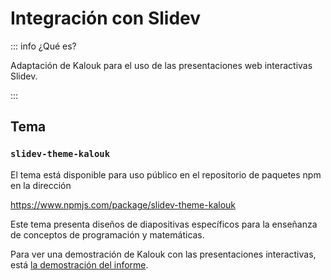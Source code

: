 # Integración con Slidev

::: info ¿Qué es?

Adaptación de Kalouk para el uso de las presentaciones web interactivas Slidev.

:::

## Tema

### `slidev-theme-kalouk`

El tema está disponible para uso público en el repositorio de paquetes npm en la dirección

<span class="i-simple-icons-npm"></span> https://www.npmjs.com/package/slidev-theme-kalouk

Este tema presenta diseños de diapositivas específicos para la enseñanza de conceptos de programación y matemáticas.

Para ver una demostración de Kalouk con las presentaciones interactivas, está [la demostración del informe](https://demo.kalouk.xyz/).
